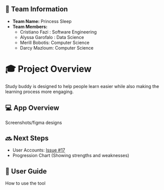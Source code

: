 ## 🌟 **Team Information**
- **Team Name:** Princess Sleep
- **Team Members:**
	- Cristiano Fazi : Software Engineering
	- Alyssa Garofalo : Data Science
	- Merill Bobotis: Computer Science
   - Darcy Mazloum: Computer Science

# 🎓 Project Overview
Study buddy is designed to help people learn easier while also making the learning process more engaging.

## 💻 **App Overview**
Screenshots/figma designs

## 🔜 Next Steps
- User Accounts: [Issue #17](https://github.com/Cristiano-Fazi/Study-Buddy/issues/16)
- Progression Chart (Showing strengths and weaknesses)

## 🧭 User Guide
How to use the tool
